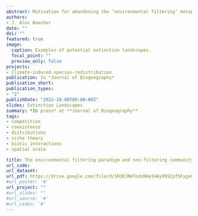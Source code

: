 ```yaml
---
abstract: Motivation for abandoning the ‘environmental filtering’ metaphor has been increasing in the ecological literature, yet it remains a widely used conceptual tool to guide research and education within ecological disciplines. I consider the possible origins of the filtering paradigm through linkages to hypotheses about the potentially oversized role of localized competition in the early development of niche concepts, as well as assumptions about the scale-dependence of factors influencing the species distributions at large scales. I believe that these perspectives may have discounted the relevance of non-competitive interactions to the structure and maintenance of local communities, as well as biotic interactions in large-scale ecological processes more generally. I describe the types of ecological phenomena not readily captured by the filtering model, as well as the potential for biotic factors to interact with abiotic gradients (at scale) and influence broad ecological patterns. Lastly, I pose an alternative model of community assembly which emphasizes biotic-abiotic interactions and non-filtering mechanisms to serve as a spring-board for future renovations of the filtering metaphor.
authors:
- J. Alex Baecher
date: ""
doi: ""
featured: true
image:
  caption: Examples of potential extinction landscapes.
  focal_point: ""
  preview_only: false
projects:
- Climate-induced-species-redistribution
publication: In *Journal of Biogeography*
publication_short:
publication_types:
- "2"
publishDate: "2022-10-08T00:00:00Z"
slides: Extinction Landscapes
summary: *In press* at **Journal of Biogeography** 
tags:
- competition
- coexistence
- distributions
- niche theory
- biotic interactions
- spatial scale

title: The environmental filtering paradigm and non-filtering community assembly processes
url_code: 
url_dataset: 
url_pdf: https://drive.google.com/file/d/1RdEJNmTodxNHeI4Ay99SCpf5Fygx0k3g/view
#url_poster: '#'
url_project: ""
#url_slides: ""
#url_source: '#'
#url_video: '#'
---
```

